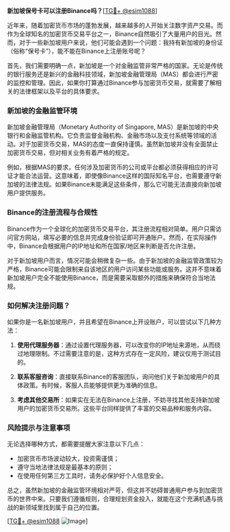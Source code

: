 **新加坡保号卡可以注册Binance吗？**[[TG💪+ @esim1088](https://t.me/s/esim1088)]

近年来，随着加密货币市场的蓬勃发展，越来越多的人开始关注数字资产交易。而作为全球知名的加密货币交易平台之一，Binance自然吸引了大量用户的目光。然而，对于一些新加坡用户来说，他们可能会遇到一个问题：我持有新加坡的身份证（俗称“保号卡”），能不能在Binance上注册账号呢？

首先，我们需要明确一点，新加坡是一个对金融监管非常严格的国家。无论是传统的银行服务还是新兴的金融科技领域，新加坡金融管理局（MAS）都会进行严密的监控和管理。因此，如果你打算通过Binance参与加密货币交易，就需要了解相关的法律框架以及平台的具体要求。

### 新加坡的金融监管环境

新加坡金融管理局（Monetary Authority of Singapore, MAS）是新加坡的中央银行和金融监管机构。它负责监督金融机构、金融市场以及支付系统等领域的活动。对于加密货币交易，MAS的态度一直保持谨慎。虽然新加坡并没有全面禁止加密货币交易，但对相关业务有着严格的规定。

例如，根据MAS的要求，任何涉及加密货币的公司或平台都必须获得相应的许可证才能合法运营。这意味着，即使像Binance这样的国际知名平台，也需要遵守新加坡的法律法规。如果Binance未能满足这些条件，那么它可能无法直接向新加坡用户提供服务。

### Binance的注册流程与合规性

Binance作为一个全球化的加密货币交易平台，其注册流程相对简单。用户只需访问官方网站，填写必要的信息并完成身份验证即可开通账户。然而，在实际操作中，Binance会根据用户的IP地址和所在国家/地区来判断是否允许注册。

对于新加坡用户而言，情况可能会稍微复杂一些。由于新加坡的金融监管政策较为严格，Binance可能会限制来自该地区的用户访问某些功能或服务。这并不意味着新加坡用户完全不能使用Binance，而是需要采取额外的措施来确保符合当地法规。

### 如何解决注册问题？

如果你是一名新加坡用户，并且希望在Binance上开设账户，可以尝试以下几种方法：

1. **使用代理服务器**：通过设置代理服务器，可以改变你的IP地址来源地，从而绕过地理限制。不过需要注意的是，这种方式存在一定风险，建议仅用于测试目的。

2. **联系客服咨询**：直接联系Binance的客服团队，询问他们关于新加坡用户的具体政策。有时候，客服人员能够提供更为准确的信息。

3. **考虑其他交易所**：如果实在无法在Binance上注册，不妨寻找其他支持新加坡用户的加密货币交易所。这些平台同样提供了丰富的交易品种和服务内容。

### 风险提示与注意事项

无论选择哪种方式，都需要提醒大家注意以下几点：

- 加密货币市场波动较大，投资需谨慎；
- 遵守当地法律法规是最基本的原则；
- 在使用任何第三方工具时，请务必保护好个人信息安全。

总之，虽然新加坡的金融监管环境相对严苛，但这并不妨碍普通用户参与到加密货币的世界中来。只要我们遵循规则，合理规划资金投入，就能在这个充满机遇与挑战的新领域里找到属于自己的位置。

[[TG💪+ @esim1088](https://t.me/s/esim1088) ![Image](https://i.postimg.cc/4NQfJmqS/Snipaste-2025-05-13-00-14-12.png)]